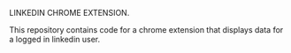 LINKEDIN CHROME EXTENSION.

This repository contains code for a chrome extension that displays data for a logged in linkedin user. 
